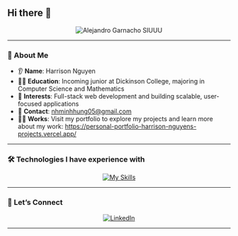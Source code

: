 ## Hi there 👋

<p align="center">
  <img src="https://media1.tenor.com/m/arli6aysobkAAAAd/alejandro-garnacho-garnacho.gif" alt="Alejandro Garnacho SIUUU" />
</p>

---

### 👋 About Me
- 👂 **Name**: Harrison Nguyen
- 🧑‍🎓 **Education**: Incoming junior at Dickinson College, majoring in Computer Science and Mathematics
- 🔭 **Interests**: Full-stack web development and building scalable, user-focused applications
- 📩 **Contact**: nhminhhung05@gmail.com
- 🧑‍💻 **Works**: Visit my portfolio to explore my projects and learn more about my work: https://personal-portfolio-harrison-nguyens-projects.vercel.app/


---

### 🛠️ Technologies I have experience with

<p align="center">
  <a href="https://skillicons.dev">
    <img src="https://skillicons.dev/icons?i=git,css,cypress,express,html,java,js,maven,mongodb,mysql,nestjs,nodejs,postgres,postman,py,react,redux,spring,supabase,sentry,threejs,ts,vercel,vite,vscode,vue,tailwind,r,nextjs,idea,angular,docker" alt="My Skills" />
  </a>
</p>

---

### 🤝 Let’s Connect

<p align="center">
  <a href="https://www.linkedin.com/in/hmh-nguyen/" target="_blank">
    <img src="https://img.shields.io/badge/LinkedIn-blue?style=for-the-badge&logo=linkedin&logoColor=white" alt="LinkedIn"/>
  </a>
</p>

---

